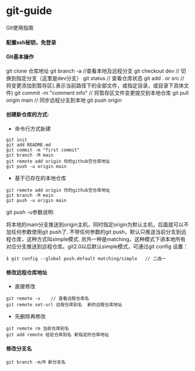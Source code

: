 # git-guide
Git使用指南
#### 配置ssh秘钥，免登录  

#### Git基本操作
git clone 仓库地址
git branch -a  //查看本地及远程分支
git checkout dev   // 切换到指定分支（这里是dev分支）
git status // 查看仓库状态
git add  . or src // 将变更添加到暂存区(.表示当前路径下的全部文件，或指定目录，或目录下具体文件)
git commit -m "comment info"  // 将暂存区文件变更提交到本地仓库
git pull origin main    // 同步远程分支到本地
git push origin 

#### 创建新仓库的方式:  
- 命令行方式新建
```
git init
git add README.md
git commit -m "first commit"
git branch -M main
git remote add origin 你的github空仓库地址
git push -u origin main
```  
- 基于已存在的本地仓库
```
git remote add origin 你的github空仓库地址
git branch -M main  
git push -u origin main
```
git push -u参数说明:  

将本地的main分支推送到origin主机，同时指定origin为默认主机，后面就可以不加任何参数使用git push了.
不带任何参数的git push，默认只推送当前分支到远程仓库，这种方式叫simple模式.
另外一种是matching，这种模式下讲本地所有对应分支推送到远程仓库。git2.0以后默认simple模式，可通过git config 设置：  
```
$ git config --global push.default matching/simple   // 二选一
```
#### 修改远程仓库地址
- 直接修改
```
git remote -v    // 查看远程仓库名
git remote set-url 远程仓库别名  新的远程仓库地址
```
- 先删除再修改
```
git remote rm 当前仓库别名
git add remote 给定仓库别名 新指定的仓库地址
```

#### 修改分支名  
```
git branch -m/M 新分支名
```
